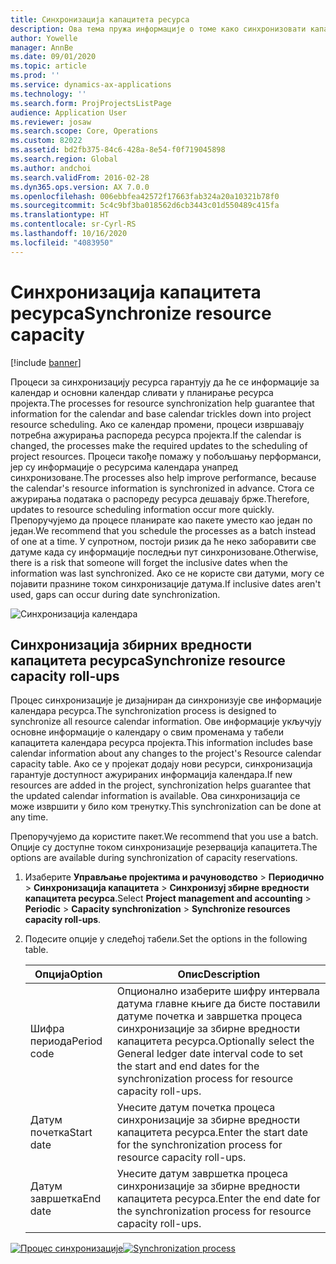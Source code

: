 ```yaml
---
title: Синхронизација капацитета ресурса
description: Ова тема пружа информације о томе како синхронизовати капацитет ресурса у календарима и пројектима.
author: Yowelle
manager: AnnBe
ms.date: 09/01/2020
ms.topic: article
ms.prod: ''
ms.service: dynamics-ax-applications
ms.technology: ''
ms.search.form: ProjProjectsListPage
audience: Application User
ms.reviewer: josaw
ms.search.scope: Core, Operations
ms.custom: 82022
ms.assetid: bd2fb375-84c6-428a-8e54-f0f719045898
ms.search.region: Global
ms.author: andchoi
ms.search.validFrom: 2016-02-28
ms.dyn365.ops.version: AX 7.0.0
ms.openlocfilehash: 006ebbfea42572f17663fab324a20a10321b78f0
ms.sourcegitcommit: 5c4c9bf3ba018562d6cb3443c01d550489c415fa
ms.translationtype: HT
ms.contentlocale: sr-Cyrl-RS
ms.lasthandoff: 10/16/2020
ms.locfileid: "4083950"
---
```

# <a name="synchronize-resource-capacity"></a><span data-ttu-id="77ca6-103">Синхронизација капацитета ресурса</span><span class="sxs-lookup"><span data-stu-id="77ca6-103">Synchronize resource capacity</span></span>

[!include [banner](../includes/banner.md)]

<span data-ttu-id="77ca6-104">Процеси за синхронизацију ресурса гарантују да ће се информације за календар и основни календар сливати у планирање ресурса пројекта.</span><span class="sxs-lookup"><span data-stu-id="77ca6-104">The processes for resource synchronization help guarantee that information for the calendar and base calendar trickles down into project resource scheduling.</span></span> <span data-ttu-id="77ca6-105">Ако се календар промени, процеси извршавају потребна ажурирања распореда ресурса пројекта.</span><span class="sxs-lookup"><span data-stu-id="77ca6-105">If the calendar is changed, the processes make the required updates to the scheduling of project resources.</span></span> <span data-ttu-id="77ca6-106">Процеси такође помажу у побољшању перформанси, јер су информације о ресурсима календара унапред синхронизоване.</span><span class="sxs-lookup"><span data-stu-id="77ca6-106">The processes also help improve performance, because the calendar's resource information is synchronized in advance.</span></span> <span data-ttu-id="77ca6-107">Стога се ажурирања података о распореду ресурса дешавају брже.</span><span class="sxs-lookup"><span data-stu-id="77ca6-107">Therefore, updates to resource scheduling information occur more quickly.</span></span> <span data-ttu-id="77ca6-108">Препоручујемо да процесе планирате као пакете уместо као један по један.</span><span class="sxs-lookup"><span data-stu-id="77ca6-108">We recommend that you schedule the processes as a batch instead of one at a time.</span></span> <span data-ttu-id="77ca6-109">У супротном, постоји ризик да ће неко заборавити све датуме када су информације последњи пут синхронизоване.</span><span class="sxs-lookup"><span data-stu-id="77ca6-109">Otherwise, there is a risk that someone will forget the inclusive dates when the information was last synchronized.</span></span> <span data-ttu-id="77ca6-110">Ако се не користе сви датуми, могу се појавити празнине током синхронизације датума.</span><span class="sxs-lookup"><span data-stu-id="77ca6-110">If inclusive dates aren't used, gaps can occur during date synchronization.</span></span>

![Синхронизација календара](./media/projectresourcing04-1024x471.jpg)

## <a name="synchronize-resource-capacity-roll-ups"></a><span data-ttu-id="77ca6-112">Синхронизација збирних вредности капацитета ресурса</span><span class="sxs-lookup"><span data-stu-id="77ca6-112">Synchronize resource capacity roll-ups</span></span>

<span data-ttu-id="77ca6-113">Процес синхронизације је дизајниран да синхронизује све информације календара ресурса.</span><span class="sxs-lookup"><span data-stu-id="77ca6-113">The synchronization process is designed to synchronize all resource calendar information.</span></span> <span data-ttu-id="77ca6-114">Ове информације укључују основне информације о календару о свим променама у табели капацитета календара ресурса пројекта.</span><span class="sxs-lookup"><span data-stu-id="77ca6-114">This information includes base calendar information about any changes to the project's Resource calendar capacity table.</span></span> <span data-ttu-id="77ca6-115">Ако се у пројекат додају нови ресурси, синхронизација гарантује доступност ажурираних информација календара.</span><span class="sxs-lookup"><span data-stu-id="77ca6-115">If new resources are added in the project, synchronization helps guarantee that the updated calendar information is available.</span></span> <span data-ttu-id="77ca6-116">Ова синхронизација се може извршити у било ком тренутку.</span><span class="sxs-lookup"><span data-stu-id="77ca6-116">This synchronization can be done at any time.</span></span>

<span data-ttu-id="77ca6-117">Препоручујемо да користите пакет.</span><span class="sxs-lookup"><span data-stu-id="77ca6-117">We recommend that you use a batch.</span></span> <span data-ttu-id="77ca6-118">Опције су доступне током синхронизације резервација капацитета.</span><span class="sxs-lookup"><span data-stu-id="77ca6-118">The options are available during synchronization of capacity reservations.</span></span>

1. <span data-ttu-id="77ca6-119">Изаберите **Управљање пројектима и рачуноводство** &gt; **Периодично** &gt; **Синхронизација капацитета** &gt; **Синхронизуј збирне вредности капацитета ресурса**.</span><span class="sxs-lookup"><span data-stu-id="77ca6-119">Select **Project management and accounting** &gt; **Periodic** &gt; **Capacity synchronization** &gt; **Synchronize resources capacity roll-ups**.</span></span>
2. <span data-ttu-id="77ca6-120">Подесите опције у следећој табели.</span><span class="sxs-lookup"><span data-stu-id="77ca6-120">Set the options in the following table.</span></span>

    | <span data-ttu-id="77ca6-121">Опција</span><span class="sxs-lookup"><span data-stu-id="77ca6-121">Option</span></span>      | <span data-ttu-id="77ca6-122">Опис</span><span class="sxs-lookup"><span data-stu-id="77ca6-122">Description</span></span> |
    |-------------|-------------|
    | <span data-ttu-id="77ca6-123">Шифра периода</span><span class="sxs-lookup"><span data-stu-id="77ca6-123">Period code</span></span> | <span data-ttu-id="77ca6-124">Опционално изаберите шифру интервала датума главне књиге да бисте поставили датуме почетка и завршетка процеса синхронизације за збирне вредности капацитета ресурса.</span><span class="sxs-lookup"><span data-stu-id="77ca6-124">Optionally select the General ledger date interval code to set the start and end dates for the synchronization process for resource capacity roll-ups.</span></span> |
    | <span data-ttu-id="77ca6-125">Датум почетка</span><span class="sxs-lookup"><span data-stu-id="77ca6-125">Start date</span></span>  | <span data-ttu-id="77ca6-126">Унесите датум почетка процеса синхронизације за збирне вредности капацитета ресурса.</span><span class="sxs-lookup"><span data-stu-id="77ca6-126">Enter the start date for the synchronization process for resource capacity roll-ups.</span></span> |
    | <span data-ttu-id="77ca6-127">Датум завршетка</span><span class="sxs-lookup"><span data-stu-id="77ca6-127">End date</span></span>    | <span data-ttu-id="77ca6-128">Унесите датум завршетка процеса синхронизације за збирне вредности капацитета ресурса.</span><span class="sxs-lookup"><span data-stu-id="77ca6-128">Enter the end date for the synchronization process for resource capacity roll-ups.</span></span> |

<span data-ttu-id="77ca6-129">[![Процес синхронизације](./media/projectresourcing09.jpg)](./media/projectresourcing09.jpg)</span><span class="sxs-lookup"><span data-stu-id="77ca6-129">[![Synchronization process](./media/projectresourcing09.jpg)](./media/projectresourcing09.jpg)</span></span>
